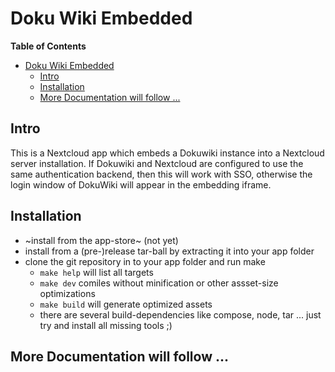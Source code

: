 # Doku Wiki Embedded

<!-- markdown-toc start - Don't edit this section. Run M-x markdown-toc-refresh-toc -->
**Table of Contents**

- [Doku Wiki Embedded](#doku-wiki-embedded)
    - [Intro](#intro)
    - [Installation](#installation)
    - [More Documentation will follow ...](#more-documentation-will-follow-)

<!-- markdown-toc end -->

## Intro

This is a Nextcloud app which embeds a Dokuwiki instance into a
Nextcloud server installation. If Dokuwiki and Nextcloud are
configured to use the same authentication backend, then this will work
with SSO, otherwise the login window of DokuWiki will appear in the
embedding iframe.

## Installation

- ~install from the app-store~ (not yet)
- install from a (pre-)release tar-ball by extracting it into your app folder
- clone the git repository in to your app folder and run make
  - `make help` will list all targets
  - `make dev` comiles without minification or other assset-size optimizations
  - `make build` will generate optimized assets
  - there are several build-dependencies like compose, node, tar
    ... just try and install all missing tools ;)

## More Documentation will follow ...
